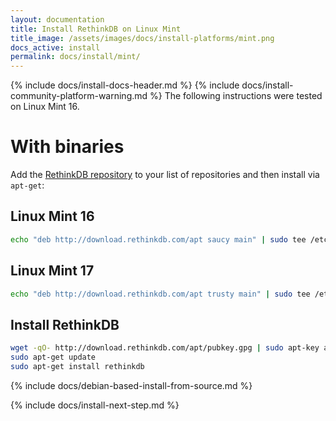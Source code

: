 ```yaml
---
layout: documentation
title: Install RethinkDB on Linux Mint
title_image: /assets/images/docs/install-platforms/mint.png
docs_active: install
permalink: docs/install/mint/
---
```

{% include docs/install-docs-header.md %}
{% include docs/install-community-platform-warning.md %}
The following instructions were tested on Linux Mint 16.

# With binaries #
Add the [RethinkDB repository](http://download.rethinkdb.com/apt) to your list of
repositories and then install via `apt-get`:

## Linux Mint 16 ##
```bash
echo "deb http://download.rethinkdb.com/apt saucy main" | sudo tee /etc/apt/sources.list.d/rethinkdb.list
```

## Linux Mint 17 ##
```bash
echo "deb http://download.rethinkdb.com/apt trusty main" | sudo tee /etc/apt/sources.list.d/rethinkdb.list
```

## Install RethinkDB ##
```bash
wget -qO- http://download.rethinkdb.com/apt/pubkey.gpg | sudo apt-key add -
sudo apt-get update
sudo apt-get install rethinkdb
```

{% include docs/debian-based-install-from-source.md %}

{% include docs/install-next-step.md %}
